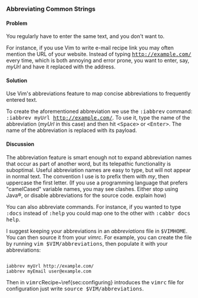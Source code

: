 <h3>Abbreviating Common Strings</h3>

<h4>Problem</h4>

You regularly have to enter the same text, and you don't want to. 

For instance, if you use Vim to write e-mail <span class="todo">recipe
link</span> you may often mention the URL of your website. Instead of typing
<tt>http://example.com/</tt> every time, which is both annoying and error
prone, you want to enter, say, <i>myUrl</i> and have it replaced with the
address.

<h4>Solution</h4>

Use Vim's abbreviations feature to map concise abbreviations to frequently
entered text.

To create the aforementioned abbreviation we use the <tt>:iabbrev</tt>
command: <tt>:iabbrev myUrl http://example.com/</tt>. To use it, type the name
of the abbreviation (<i>myUrl</i> in this case) and then hit
<kbd>&lt;Space&gt;</kbd> or <kbd>&lt;Enter&gt;</kbd>. The name of the
abbreviation is replaced with its payload.

<h4>Discussion</h4>

The abbreviation feature is smart enough not to expand abbreviation names that
occur as part of another word, but its telepathic functionality is suboptimal.
Useful abbreviation names are easy to type, but will not appear in normal
text. The convention I use is to prefix them with <i>my</i>, then uppercase
the first letter. (If you use a programming language that prefers "camelCased"
variable names, you may see clashes. Either stop using Java&reg;, or disable
abbreviations for the source code. <span class="todo">explain how</span>)
 
You can also abbreviate commands. For instance, if you wanted to type
<tt>:docs</tt> instead of <tt>:help</tt> you could map one to the other with
<tt>:cabbr docs help</tt>.

I suggest keeping your abbreviations in an <i>abbreviations</i> file in
<tt>$VIMHOME</tt>.  You can then source it from your <i>vimrc</i>. For
example, you can create the file by running <tt>vim $VIM/abbreviations</tt>,
then populate it with your abbreviations:

<pre><code>
iabbrev myUrl http://example.com/
iabbrev myEmail user@example.com
</code></pre>

Then in <tt>vimrc</tt><span class="fn">Recipe~\ref{sec:configuring} introduces
the <tt>vimrc</tt> file for configuration</i> just write <tt>source
$VIM/abbreviations</tt>. 
